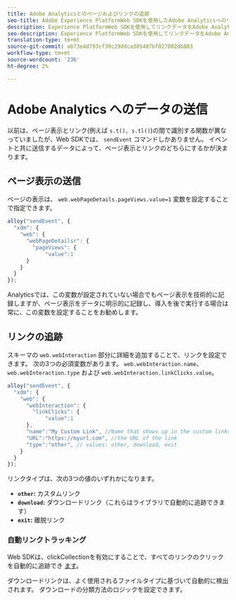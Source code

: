 ```yaml
---
title: Adobe Analyticsとのページおよびリンクの追跡
seo-title: Adobe Experience PlatformWeb SDKを使用したAdobe Analyticsへのリンクトラッキング
description: Experience PlatformWeb SDKを使用してリンクデータをAdobe Analyticsに送信する方法を学びます
seo-description: Experience PlatformWeb SDKを使用してリンクデータをAdobe Analyticsに送信する方法を学びます
translation-type: tm+mt
source-git-commit: ab73e4d793cf39c29ddca385487bf027002db883
workflow-type: tm+mt
source-wordcount: '236'
ht-degree: 2%

---
```



# Adobe Analytics へのデータの送信

以前は、ページ表示とリンク(例えば `s.t(), s.tl()`)の間で識別する関数が異なっていましたが、Web SDKでは、 `sendEvent` コマンドしかありません。 イベントと共に送信するデータによって、ページ表示とリンクのどちらにするかが決まります。

## ページ表示の送信

ページの表示は、 `web.webPageDetails.pageViews.value=1` 変数を設定することで指定できます。

```javascript
alloy("sendEvent", {
  "xdm": {
    "web": {
      "webPageDetailsr": {
        "pageViews": {
            "value":1
      }
    }
  }
});
```

Analyticsでは、この変数が設定されていない場合でもページ表示を技術的に記録しますが、ページ表示をデータに明示的に記録し、導入を後で実行する場合は常に、この変数を設定することをお勧めします。

## リンクの追跡

スキーマの `web.webInteraction` 部分に詳細を追加することで、リンクを設定できます。 次の3つの必須変数があります。 `web.webInteraction.name`、 `web.webInteraction.type` および `web.webInteraction.linkClicks.value`。

```javascript
alloy("sendEvent", {
  "xdm": {
    "web": {
      "webInteraction": {
        "linkClicks": {
            "value":1
      },
      "name":"My Custom Link", //Name that shows up in the custom links report
      "URL":"https://myurl.com", //the URL of the link
      "type":"other", // values: other, download, exit
    }
  }
});
```

リンクタイプは、次の3つの値のいずれかになります。

* **`other`:** カスタムリンク
* **`download`:** ダウンロードリンク（これらはライブラリで自動的に追跡できます）
* **`exit`:** 離脱リンク

### 自動リンクトラッキング

Web SDKは、clickCollectionを有効にすることで、すべてのリンクのクリックを自動的に追跡でき [ます](../../fundamentals/configuring-the-sdk.md#clickCollectionEnabled)。

ダウンロードリンクは、よく使用されるファイルタイプに基づいて自動的に検出されます。 ダウンロードの分類方法のロジックを設定できます。

